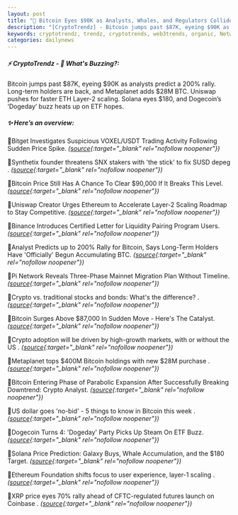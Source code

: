 ```yaml
---
layout: post
title: "🌇 Bitcoin Eyes $90K as Analysts, Whales, and Regulators Collide"
description: "[CryptoTrendz] - Bitcoin jumps past $87K, eyeing $90K as analysts predict a 200% rally. Long-term holders are back, and Metaplanet adds $28M BTC. Uniswap pushes for faster ETH Layer-2 scaling. Solana eyes $180, and Dogecoin’s ‘Dogeday’ buzz heats up on ETF hopes."
keywords: cryptotrendz, trendz, cryptotrends, web3trends, organic, Network, Trading, Bitcoin, Crypto, Ethereum
categories: dailynews
---
```


##### ⚡ CryptoTrendz - 📌 *What's Buzzing?:*

Bitcoin jumps past $87K, eyeing $90K as analysts predict a 200% rally. Long-term holders are back, and Metaplanet adds $28M BTC. Uniswap pushes for faster ETH Layer-2 scaling. Solana eyes $180, and Dogecoin’s ‘Dogeday’ buzz heats up on ETF hopes.

##### ✨ *Here’s an overview:*


🔹Bitget Investigates Suspicious VOXEL/USDT Trading Activity Following Sudden Price Spike. *([source](https://s.avyag.com/44nu){:target="_blank" rel="nofollow noopener"})*

🔹Synthetix founder threatens SNX stakers with 'the stick' to fix SUSD depeg . *([source](https://s.avyag.com/llhz){:target="_blank" rel="nofollow noopener"})*

🔹Bitcoin Price Still Has A Chance To Clear $90,000 If It Breaks This Level. *([source](https://s.avyag.com/cz4i){:target="_blank" rel="nofollow noopener"})*

🔹Uniswap Creator Urges Ethereum to Accelerate Layer-2 Scaling Roadmap to Stay Competitive. *([source](https://s.avyag.com/39gn){:target="_blank" rel="nofollow noopener"})*

🔹Binance Introduces Certified Letter for Liquidity Pairing Program Users. *([source](https://s.avyag.com/kjo0){:target="_blank" rel="nofollow noopener"})*

🔹Analyst Predicts up to 200% Rally for Bitcoin, Says Long-Term Holders Have 'Officially' Begun Accumulating BTC. *([source](https://s.avyag.com/jil0){:target="_blank" rel="nofollow noopener"})*

🔹Pi Network Reveals Three-Phase Mainnet Migration Plan Without Timeline. *([source](https://s.avyag.com/utvb){:target="_blank" rel="nofollow noopener"})*

🔹Crypto vs. traditional stocks and bonds: What's the difference? . *([source](https://s.avyag.com/xnd6){:target="_blank" rel="nofollow noopener"})*

🔹Bitcoin Surges Above $87,000 In Sudden Move - Here's The Catalyst. *([source](https://s.avyag.com/rmpn){:target="_blank" rel="nofollow noopener"})*

🔹Crypto adoption will be driven by high-growth markets, with or without the US . *([source](https://s.avyag.com/yszh){:target="_blank" rel="nofollow noopener"})*

🔹Metaplanet tops $400M Bitcoin holdings with new $28M purchase . *([source](https://s.avyag.com/a6p7){:target="_blank" rel="nofollow noopener"})*

🔹Bitcoin Entering Phase of Parabolic Expansion After Successfully Breaking Downtrend: Crypto Analyst. *([source](https://s.avyag.com/ynb7){:target="_blank" rel="nofollow noopener"})*

🔹US dollar goes 'no-bid' - 5 things to know in Bitcoin this week . *([source](https://s.avyag.com/v37q){:target="_blank" rel="nofollow noopener"})*

🔹Dogecoin Turns 4: 'Dogeday' Party Picks Up Steam On ETF Buzz. *([source](https://s.avyag.com/2qi4){:target="_blank" rel="nofollow noopener"})*

🔹Solana Price Prediction: Galaxy Buys, Whale Accumulation, and the $180 Target. *([source](https://s.avyag.com/e2cd){:target="_blank" rel="nofollow noopener"})*

🔹Ethereum Foundation shifts focus to user experience, layer-1 scaling . *([source](https://s.avyag.com/3o9h){:target="_blank" rel="nofollow noopener"})*

🔹XRP price eyes 70% rally ahead of CFTC-regulated futures launch on Coinbase . *([source](https://s.avyag.com/eh3k){:target="_blank" rel="nofollow noopener"})*
